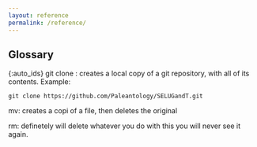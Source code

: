 ```yaml
---
layout: reference
permalink: /reference/
---
```


## Glossary

{:auto_ids}
git clone
: creates a local copy of a git repository, with all of its contents. Example:
```
git clone https://github.com/Paleantology/SELUGandT.git
```  

mv: creates a copi of a file, then deletes the original

rm: definetely will delete whatever you do with this you will never see 
it again.
